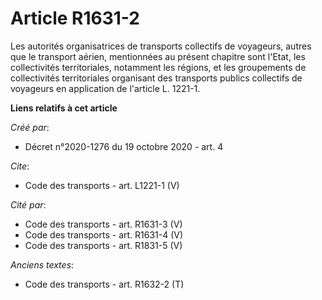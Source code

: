 # Article R1631-2

Les autorités organisatrices de transports collectifs de voyageurs, autres que le transport aérien, mentionnées au présent
chapitre sont l'Etat, les collectivités territoriales, notamment les régions, et les groupements de collectivités
territoriales organisant des transports publics collectifs de voyageurs en application de l'article L. 1221-1.

**Liens relatifs à cet article**

_Créé par_:

  - Décret n°2020-1276 du 19 octobre 2020 - art. 4

_Cite_:

  - Code des transports - art. L1221-1 (V)

_Cité par_:

  - Code des transports - art. R1631-3 (V)
  - Code des transports - art. R1631-4 (V)
  - Code des transports - art. R1831-5 (V)

_Anciens textes_:

  - Code des transports - art. R1632-2 (T)
